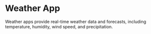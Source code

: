# Weather App
 Weather apps provide real-time weather data and forecasts, including temperature, humidity, wind speed, and precipitation.
